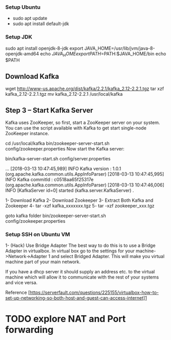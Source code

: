 ### Setup Ubuntu

- sudo apt update
- sudo apt install default-jdk

### Setup JDK

sudo apt install openjdk-8-jdk
export JAVA_HOME=/usr/lib/jvm/java-8-openjdk-amd64
echo $JAVA_HOME
export PATH=$PATH:$JAVA_HOME/bin
echo $PATH



## Download Kafka 

wget http://www-us.apache.org/dist/kafka/2.2.1/kafka_2.12-2.2.1.tgz
tar xzf kafka_2.12-2.2.1.tgz
mv kafka_2.12-2.2.1 /usr/local/kafka

## Step 3 – Start Kafka Server

Kafka uses ZooKeeper, so first, start a ZooKeeper server on your system. You can use the script available with Kafka to get start single-node ZooKeeper instance.

cd /usr/local/kafka
bin/zookeeper-server-start.sh config/zookeeper.properties
Now start the Kafka server:

bin/kafka-server-start.sh config/server.properties

...
[2018-03-13 10:47:45,989] INFO Kafka version : 1.0.1 (org.apache.kafka.common.utils.AppInfoParser)
[2018-03-13 10:47:45,995] INFO Kafka commitId : c0518aa65f25317e (org.apache.kafka.common.utils.AppInfoParser)
[2018-03-13 10:47:46,006] INFO [KafkaServer id=0] started (kafka.server.KafkaServer)
.

1- Download Kafka
2- Download Zookeeper
3- Extract Both Kafka and Zookeeper
4- tar -xzf kafka_xxxxxxx.tgz
5- tar -xzf zookeeper_xxx.tgz


goto kafka folder
bin/zookeeper-server-start.sh config/zookeeper.properties



### Setup SSH on Ubuntu VM

1- (Hack) Use Bridge Adapter
The best way to do this is to use a Bridge Adapter in virtualbox. In virtual box go to the settings for your machine->Network->Adapter 1 and select Bridged Adapter. This will make you virtual machine part of your main network.

If you have a dhcp server it should supply an address etc. to the virtual machine which will allow it to communicate with the rest of your systems and vice versa.

Reference
[https://serverfault.com/questions/225155/virtualbox-how-to-set-up-networking-so-both-host-and-guest-can-access-internet]1

# TODO explore NAT and Port forwarding
